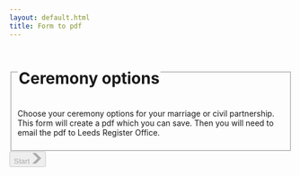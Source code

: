 ```yaml
---
layout: default.html
title: Form to pdf
---
```


<is-land on:visable>
  <form-component>
    <form>
      <fieldset class="govuk-fieldset">
        <legend class="govuk-fieldset__legend govuk-fieldset__legend--l">
          <h1 class="govuk-fieldset__heading">Ceremony options</h1>
        </legend>
        <p class="govuk-body">
          Choose your ceremony options for your marriage or civil partnership. This form will create a pdf which you can save. Then you will need to email the pdf to Leeds Register Office.
        </p>
      </fieldset>
      <nav class="govuk-button-group">
        <button disabled aria-disabled="true" class="govuk-button govuk-button--start" data-module="govuk-button">
          Start
          <svg class="govuk-button__start-icon" xmlns="http://www.w3.org/2000/svg" width="17.5" height="19" viewBox="0 0 33 40" aria-hidden="true" focusable="false"><path fill="currentColor" d="M0 0h13l20 20-20 20H0l20-20z"></path></svg>
        </button>
      </nav>
    </form>
  </form-component>
  <template data-island="replace">
    <div id="pdfapp"></div>
    <script type="module" src="{{ '/app/render.js' | hash }}"></script>
  </template>
</is-land>
